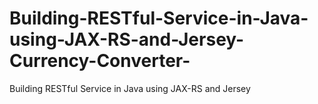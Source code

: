 # Building-RESTful-Service-in-Java-using-JAX-RS-and-Jersey-Currency-Converter-
Building RESTful Service in Java using JAX-RS and Jersey
